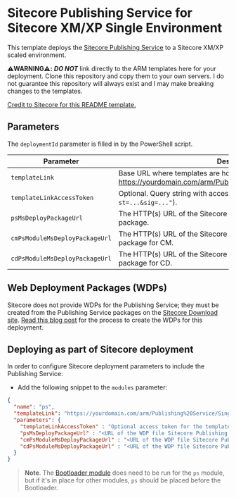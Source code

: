 # Sitecore Publishing Service for Sitecore XM/XP Single Environment

This template deploys the [Sitecore Publishing Service][1] to a Sitecore XM/XP scaled environment.

**⚠️WARNING⚠️️:** _**DO NOT**_ link directly to the ARM templates here for your deployment. Clone this repository and copy them to your own servers. I do not guarantee this repository will always exist and I may make breaking changes to the templates.

[Credit to Sitecore for this README template.][2]

## Parameters

The `deploymentId` parameter is filled in by the PowerShell script.

| Parameter                      | Description
---------------------------------|------------------------------------------------
| `templateLink`                 | Base URL where templates are hosted (e.g., <https://yourdomain.com/arm/Publishing%20Service/azuredeploy.json>).
| `templateLinkAccessToken`      | Optional. Query string with access token for Storage Account (e.g., `"?st=...&sig=..."`).
| `psMsDeployPackageUrl`         | The HTTP(s) URL of the Sitecore Publishing Service Web Deployment package.
| `cmPsModuleMsDeployPackageUrl` | The HTTP(s) URL of the Sitecore Publishing Module Web Deployment package for CM.
| `cdPsModuleMsDeployPackageUrl` | The HTTP(s) URL of the Sitecore Publishing Module Web Deployment package for CD.

## Web Deployment Packages (WDPs)

Sitecore does not provide WDPs for the Publishing Service; they must be created from the Publishing Service packages on the [Sitecore Download site][1]. [Read this blog post][3] for the process to create the WDPs for this deployment.

## Deploying as part of Sitecore deployment

In order to configure Sitecore deployment parameters to include the Publishing Service:

* Add the following snippet to the `modules` parameter:

```json
{
  "name": "ps",
  "templateLink": "https://yourdomain.com/arm/Publishing%20Service/Single/azuredeploy.json",
  "parameters": {
    "templateLinkAccessToken" : "Optional access token for the template if stored in Azure storage. Otherwise should be empty string.",
    "psMsDeployPackageUrl" : "<URL of the WDP file Sitecore Publishing Service *-x64.wdp.zip>",
    "cmPsModuleMsDeployPackageUrl" : "<URL of the WDP file Sitecore Publishing Module *.scwdp.zip>",
    "cdPsModuleMsDeployPackageUrl" : "<URL of the WDP file Sitecore Publishing Module *.withoutdb.scwdp.zip>",
  }
}
```

> **Note**. The [Bootloader module][4] does need to be run for the `ps` module, but if it's in place for other modules, `ps` should be placed before the Bootloader.

[1]: https://dev.sitecore.net/Downloads/Sitecore_Publishing_Service.aspx
[2]: https://github.com/Sitecore/Sitecore-Azure-Quickstart-Templates
[3]: https://www.coreysmith.co/sitecore-publishing-service-deploy-to-azure-with-arm-templates/
[4]: https://github.com/Sitecore/Sitecore-Azure-Quickstart-Templates/blob/master/MODULES.md
